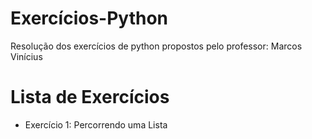 # Exercícios-Python
Resolução dos exercícios de python propostos pelo professor: Marcos Vinícius

# Lista de Exercícios

- Exercício 1: Percorrendo uma Lista

